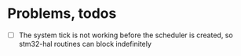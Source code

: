 # Problems, todos
* [ ] The system tick is not working before the scheduler is created, so stm32-hal routines can block indefinitely
